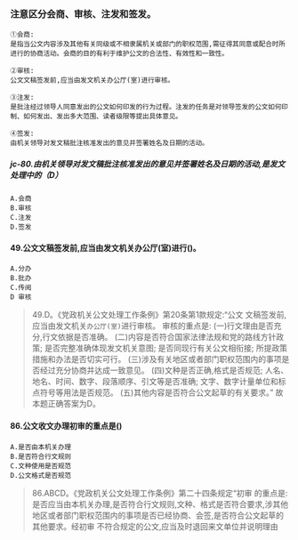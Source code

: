 ### 注意区分会商、审核、注发和签发。
    ①会商:
    是指当公文内容涉及其他有关同级或不相隶属机关或部门的职权范围,需征得其同意或配合时所进行的协商活动。会商的目的有利于维护公文的合法性、有效性和一致性。
        
    ②审核:
    公文文稿签发前,应当由发文机关办公厅(室)进行审核。
    
    ③注发:
    是批注经过领导人同意发出的公文如何印发的行为过程。注发的任务是对领导签发的公文如何印制、如何发出、发出多大范围、读者级限等提出具体意见。
    
    ④签发:
    由机关领导对发文稿批注核准发出的意见并签署姓名及日期的活动。

##### jc-80.由机关领导对发文稿批注核准发出的意见并签署姓名及日期的活动,是发文处理中的（D）
    A.会商
    B.审核
    C.注发
    D.签发

#### 49.公文文稿签发前,应当由发文机关办公厅(室)进行()。
    A.分办
    B.批办
    C.传阅
    D 审核
>   49.D。《党政机关公文处理工作条例》第20条第1款规定:“公文
    文稿签发前,应当由发文机关`办公厅(室)`进行审核。
    审核的重点是:
    (一)行文理由是否充分,行文依据是否准确。
    (二)内容是否符合国家法律法规和党的路线方针政策;
        是否完整准确体现发文机关意图;
        是否同现行有关公文相衔接;
        所提政策措施和办法是否切实可行。
    (三)涉及有关地区或者部门职权范围内的事项是否经过充分协商并达成一致意见。
    (四)文种是否正确,格式是否规范;
        人名、地名、时间、数字、段落顺序、引文等是否准确;
        文字、数字计量单位和标点符号等用法是否规范。
    (五)其他内容是否符合公文起草的有关要求。”
    故本题正确答案为D。

#### 86.公文收文办理初审的重点是()
    A.是否由本机关办理
    B.是否符合行文规则
    C.文种使用是否规范
    D.公文格式是否规范
>   86.ABCD。《党政机关公文处理工作条例》第二十四条规定“初审
    的重点是:是否应当由本机关办理,是否符合行文规则,文种、格式是否符合要求,涉其他
    地区或者部门职权范围内的事项是否已经协商、会签,是否符合公文起草的其他要求。经初审
    不符合规定的公文,应当及时退回来文单位并说明理由    







































        

